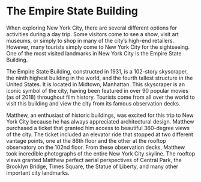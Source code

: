 # The Empire State Building

When exploring New York City, there are several different options for activities during a day trip. Some visitors come to see a show, visit art museums, or simply to shop in many of the city’s high-end retailers. However, many tourists simply come to New York City for the sightseeing. One of the most visited landmarks in New York City is the Empire State Building.

The Empire State Building, constructed in 1931, is a 102-story skyscraper, the ninth highest building in the world, and the fourth tallest structure in the United States. It is located in Midtown, Manhattan. This skyscraper is an iconic symbol of the city, having been featured in over 90 popular movies (as of 2018) throughout film history. Tourists come from all over the world to visit this building and view the city from its famous observation decks.

Matthew, an enthusiast of historic buildings, was excited for this trip to New York City because he has always appreciated architectural design. Matthew purchased a ticket that granted him access to beautiful 360-degree views of the city. The ticket included an elevator ride that stopped at two different vantage points, one at the 86th floor and the other at the rooftop observatory on the 102nd floor. From these observation decks, Matthew took incredible photographs of the entire New York City skyline. The rooftop views granted Matthew perfect aerial perspectives of Central Park, the Brooklyn Bridge, Times Square, the Statue of Liberty, and many other important city landmarks. 
